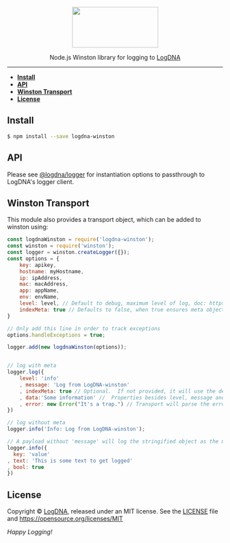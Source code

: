 <p align="center">
  <a href="https://app.logdna.com">
    <img height="95" width="201" src="https://raw.githubusercontent.com/logdna/artwork/master/logo%2Bnode.png">
  </a>
  <p align="center">Node.js Winston library for logging to <a href="https://app.logdna.com">LogDNA</a></p>
</p>

---

* **[Install](#install)**
* **[API](#api)**
* **[Winston Transport](#winston-transport)**
* **[License](#license)**


## Install

```sh
$ npm install --save logdna-winston
```

## API

Please see [@logdna/logger](https://www.npmjs.com/package/@logdna/logger#createloggerkey-options) for
instantiation options to passthrough to LogDNA's logger client.

## Winston Transport

This module also provides a transport object, which can be added to winston using:

```javascript
const logdnaWinston = require('logdna-winston');
const winston = require('winston');
const logger = winston.createLogger({});
const options = {
    key: apikey,
    hostname: myHostname,
    ip: ipAddress,
    mac: macAddress,
    app: appName,
    env: envName,
    level: level, // Default to debug, maximum level of log, doc: https://github.com/winstonjs/winston#logging-levels
    indexMeta: true // Defaults to false, when true ensures meta object will be searchable
}

// Only add this line in order to track exceptions
options.handleExceptions = true;

logger.add(new logdnaWinston(options));


// log with meta
logger.log({
    level: 'info'
    , message: 'Log from LogDNA-winston'
    , indexMeta: true // Optional.  If not provided, it will use the default.
    , data:'Some information' //  Properties besides level, message and indexMeta are considered as "meta"
    , error: new Error("It's a trap.") // Transport will parse the error object under property 'error'
})

// log without meta
logger.info('Info: Log from LogDNA-winston');

// A payload without 'message' will log the stringified object as the message
logger.info({
  key: 'value'
, text: 'This is some text to get logged'
, bool: true
})
```

## License

Copyright © [LogDNA](https://logdna.com), released under an MIT license.
See the [LICENSE](./LICENSE) file and https://opensource.org/licenses/MIT

*Happy Logging!*
